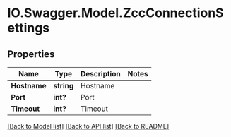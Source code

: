 # IO.Swagger.Model.ZccConnectionSettings
## Properties

Name | Type | Description | Notes
------------ | ------------- | ------------- | -------------
**Hostname** | **string** | Hostname | 
**Port** | **int?** | Port | 
**Timeout** | **int?** | Timeout | 

[[Back to Model list]](../README.md#documentation-for-models) [[Back to API list]](../README.md#documentation-for-api-endpoints) [[Back to README]](../README.md)

